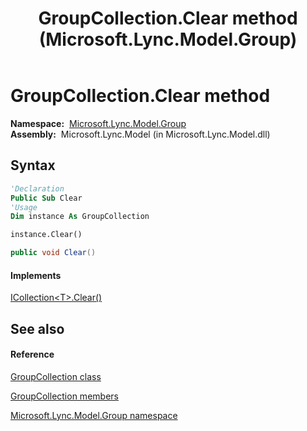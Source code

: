﻿---
title: GroupCollection.Clear method  (Microsoft.Lync.Model.Group)
TOCTitle: 'Clear method '
ms:assetid: M:Microsoft.Lync.Model.Group.GroupCollection.Clear_DI_3_UC_OCS14MrefLyncWPF
ms:mtpsurl: https://msdn.microsoft.com/en-us/library/microsoft.lync.model.group.groupcollection.clear_di_3_uc_ocs14mreflyncwpf(v=office.15)
ms:contentKeyID: 48598816
ms.date: 07/28/2014
mtps_version: v=office.15
f1_keywords:
- Microsoft.Lync.Model.Group.GroupCollection.Clear
dev_langs:
- CSharp
- JScript
- VB
- other
---

# GroupCollection.Clear method

**Namespace:**  [Microsoft.Lync.Model.Group](microsoft-lync-model-group-namespace_2.md)  
**Assembly:**  Microsoft.Lync.Model (in Microsoft.Lync.Model.dll)

## Syntax

``` vb
'Declaration
Public Sub Clear
'Usage
Dim instance As GroupCollection

instance.Clear()
```

``` csharp
public void Clear()
```

#### Implements

[ICollection\<T\>.Clear()](http://msdn2.microsoft.com/en-us/library/5axy4fbh)  

## See also

#### Reference

[GroupCollection class](groupcollection-class-microsoft-lync-model-group_2.md)

[GroupCollection members](groupcollection-members-microsoft-lync-model-group_2.md)

[Microsoft.Lync.Model.Group namespace](microsoft-lync-model-group-namespace_2.md)

